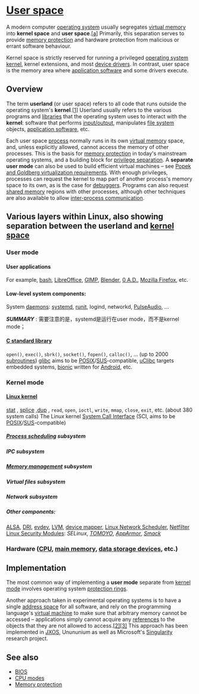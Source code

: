 # [User space](https://en.wikipedia.org/wiki/User_space)

A modern computer [operating system](https://en.wikipedia.org/wiki/Operating_system) usually segregates [virtual memory](https://en.wikipedia.org/wiki/Virtual_memory) into **kernel space** and **user space**.[[a\]](https://en.wikipedia.org/wiki/User_space#cite_note-1) Primarily, this separation serves to provide [memory protection](https://en.wikipedia.org/wiki/Memory_protection) and hardware protection from malicious or errant software behaviour.

Kernel space is strictly reserved for running a privileged [operating system kernel](https://en.wikipedia.org/wiki/Operating_system_kernel), kernel extensions, and most [device drivers](https://en.wikipedia.org/wiki/Device_driver). In contrast, user space is the memory area where [application software](https://en.wikipedia.org/wiki/Application_software) and some drivers execute.



## Overview 

The term **userland** (or user space) refers to all code that runs outside the operating system's **kernel**.[[1\]](https://en.wikipedia.org/wiki/User_space#cite_note-1) Userland usually refers to the various programs and [libraries](https://en.wikipedia.org/wiki/Library_(computing)) that the operating system uses to interact with the **kernel**: software that performs [input/output](https://en.wikipedia.org/wiki/Input/output), manipulates [file system](https://en.wikipedia.org/wiki/File_system) objects, [application software](https://en.wikipedia.org/wiki/Application_software), etc.

Each user space [process](https://en.wikipedia.org/wiki/Process_(computing)) normally runs in its own [virtual memory](https://en.wikipedia.org/wiki/Virtual_memory) space, and, unless explicitly allowed, cannot access the memory of other processes. This is the basis for [memory protection](https://en.wikipedia.org/wiki/Memory_protection) in today's mainstream operating systems, and a building block for [privilege separation](https://en.wikipedia.org/wiki/Privilege_separation). A **separate user mode** can also be used to build efficient virtual machines – see [Popek and Goldberg virtualization requirements](https://en.wikipedia.org/wiki/Popek_and_Goldberg_virtualization_requirements). With enough privileges, processes can request the kernel to map part of another process's memory space to its own, as is the case for [debuggers](https://en.wikipedia.org/wiki/Debugger). Programs can also request [shared memory](https://en.wikipedia.org/wiki/Shared_memory_(interprocess_communication)) regions with other processes, although other techniques are also available to allow [inter-process communication](https://en.wikipedia.org/wiki/Inter-process_communication).

## Various layers within Linux, also showing separation between the **userland** and [kernel space](https://en.wikipedia.org/wiki/Kernel_space)

### User mode 

#### User applications

For example, [bash](https://en.wikipedia.org/wiki/Bourne-again_shell), [LibreOffice](https://en.wikipedia.org/wiki/LibreOffice), [GIMP](https://en.wikipedia.org/wiki/GIMP), [Blender](https://en.wikipedia.org/wiki/Blender_(software)), [0 A.D.](https://en.wikipedia.org/wiki/0_A.D._(video_game)), [Mozilla Firefox](https://en.wikipedia.org/wiki/Mozilla_Firefox), etc.

#### Low-level system components: 

System [daemons](https://en.wikipedia.org/wiki/Daemon_(computing)):
[systemd](https://en.wikipedia.org/wiki/Systemd), [runit](https://en.wikipedia.org/wiki/Runit), logind, networkd, [PulseAudio](https://en.wikipedia.org/wiki/PulseAudio), ...

***SUMMARY*** : 需要注意的是，systemd是运行在user mode，而不是kernel mode；

#### [C standard library](https://en.wikipedia.org/wiki/C_standard_library) 

`open()`, `exec()`, `sbrk()`, `socket()`, `fopen()`, `calloc()`, ... (up to 2000 [subroutines](https://en.wikipedia.org/wiki/Subroutine))
[glibc](https://en.wikipedia.org/wiki/GNU_C_Library) aims to be [POSIX](https://en.wikipedia.org/wiki/POSIX)/[SUS](https://en.wikipedia.org/wiki/Single_UNIX_Specification)-compatible, [uClibc](https://en.wikipedia.org/wiki/UClibc) targets embedded systems, [bionic](https://en.wikipedia.org/wiki/Bionic_(software)) written for [Android](https://en.wikipedia.org/wiki/Android_(operating_system)), etc.





### Kernel mode

#### [Linux kernel](https://en.wikipedia.org/wiki/Linux_kernel)

[stat](https://en.wikipedia.org/wiki/Stat_(system_call)) , [splice](https://en.wikipedia.org/wiki/Splice_(system_call)) ,[dup](https://en.wikipedia.org/wiki/Dup_(system_call)) , `read`, `open`, `ioctl`, `write`, `mmap`, `close`, `exit`, etc. (about 380 system calls)
The Linux kernel [System Call Interface](https://en.wikipedia.org/wiki/System_call) (SCI, aims to be [POSIX](https://en.wikipedia.org/wiki/POSIX)/[SUS](https://en.wikipedia.org/wiki/Single_UNIX_Specification)-compatible)



##### [Process scheduling](https://en.wikipedia.org/wiki/Scheduling_(computing)) subsystem



##### IPC subsystem



##### [Memory management](https://en.wikipedia.org/wiki/Memory_management) subsystem



##### Virtual files subsystem



##### Network subsystem



##### Other components:

 [ALSA](https://en.wikipedia.org/wiki/Advanced_Linux_Sound_Architecture), [DRI](https://en.wikipedia.org/wiki/Direct_Rendering_Infrastructure), [evdev](https://en.wikipedia.org/wiki/Evdev), [LVM](https://en.wikipedia.org/wiki/Logical_Volume_Manager_(Linux)), [device mapper](https://en.wikipedia.org/wiki/Device_mapper), [Linux Network Scheduler](https://en.wikipedia.org/wiki/Linux_Network_Scheduler), [Netfilter](https://en.wikipedia.org/wiki/Netfilter) [Linux Security Modules](https://en.wikipedia.org/wiki/Linux_Security_Modules): *SELinux*, [*TOMOYO*](https://en.wikipedia.org/wiki/TOMOYO_Linux), [*AppArmor*](https://en.wikipedia.org/wiki/AppArmor), [*Smack*](https://en.wikipedia.org/wiki/Smack_(Linux_security_module))



### **Hardware (**[CPU](https://en.wikipedia.org/wiki/Central_processing_unit)**,** [main memory](https://en.wikipedia.org/wiki/Random-access_memory)**,** [data storage devices](https://en.wikipedia.org/wiki/Computer_data_storage), etc.)



## Implementation

The most common way of implementing a **user mode** separate from [kernel mode](https://en.wikipedia.org/wiki/Supervisor_mode) involves operating system [protection rings](https://en.wikipedia.org/wiki/Protection_ring).

Another approach taken in experimental operating systems is to have a single [address space](https://en.wikipedia.org/wiki/Address_space) for all software, and rely on the programming language's [virtual machine](https://en.wikipedia.org/wiki/Virtual_machine) to make sure that arbitrary memory cannot be accessed – applications simply cannot acquire any [references](https://en.wikipedia.org/wiki/Reference_(computer_science)) to the objects that they are not allowed to access.[[2\]](https://en.wikipedia.org/wiki/User_space#cite_note-2)[[3\]](https://en.wikipedia.org/wiki/User_space#cite_note-3) This approach has been implemented in [JXOS](https://en.wikipedia.org/wiki/JX_(operating_system)), Unununium as well as Microsoft's [Singularity](https://en.wikipedia.org/wiki/Singularity_(operating_system)) research project.

## See also

- [BIOS](https://en.wikipedia.org/wiki/BIOS)
- [CPU modes](https://en.wikipedia.org/wiki/CPU_modes)
- [Memory protection](https://en.wikipedia.org/wiki/Memory_protection)